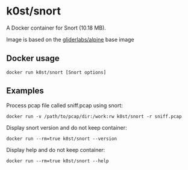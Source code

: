 # k0st/snort

A Docker container for Snort (10.18 MB).

Image is based on the [gliderlabs/alpine](https://registry.hub.docker.com/u/gliderlabs/alpine/) base image

## Docker usage

```
docker run k0st/snort [Snort options]
```

## Examples

Process pcap file called sniff.pcap using snort:

```
docker run -v /path/to/pcap/dir:/work:rw k0st/snort -r sniff.pcap
```

Display snort version and do not keep container:

```
docker run --rm=true k0st/snort --version
```

Display help and do not keep container:

```
docker run --rm=true k0st/snort --help
```


